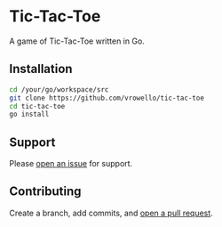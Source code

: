 # Tic-Tac-Toe

A game of Tic-Tac-Toe written in Go.

## Installation

```sh
cd /your/go/workspace/src
git clone https://github.com/vrowello/tic-tac-toe
cd tic-tac-toe
go install
```

## Support

Please [open an issue](https://github.com/vrowello/tic-tac-toe/issues/new) for support.

## Contributing

Create a branch, add commits, and [open a pull request](https://github.com/vrowello/tic-tac-toe/compare/).

